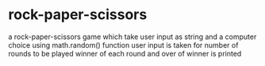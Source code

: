 # rock-paper-scissors
 a rock-paper-scissors game which take user input as string and a computer choice using math.random() function
 user input is taken for number of rounds to be played
 winner of each round and over of winner is printed 
